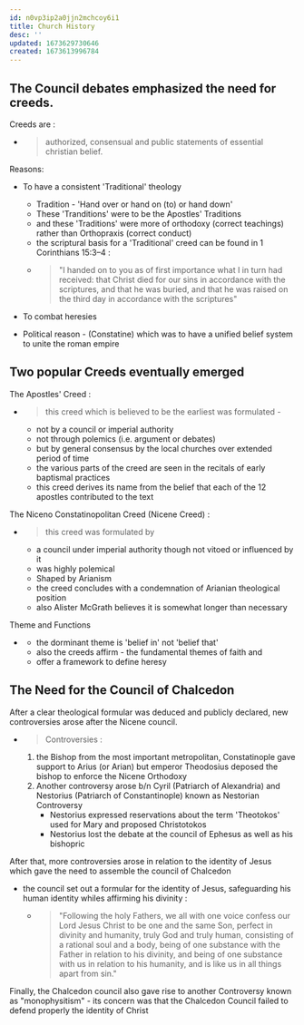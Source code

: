 ```yaml
---
id: n0vp3ip2a0jjn2mchcoy6i1
title: Church History
desc: ''
updated: 1673629730646
created: 1673613996784
---
```



## The Council debates emphasized the need for creeds. 
Creeds are :
- > authorized, consensual and public statements of essential christian belief.

Reasons:
 * To have a consistent 'Traditional' theology
    - Tradition - 'Hand over or hand on (to) or hand down'
    - These 'Tranditions' were to be the Apostles' Traditions
    - and these 'Traditions' were more of orthodoxy (correct teachings) rather than Orthopraxis (correct conduct)
    - the scriptural basis for a 'Traditional' creed can be found in 1 Corinthians 15:3–4 :
    - > "I handed on to you as of first importance what I in turn had received: that Christ died for our sins in accordance with the scriptures, and that he was buried, and that he was raised on the third day in accordance with the scriptures"
        
* To combat heresies
* Political reason - (Constatine) which was to have a unified belief system to unite the roman empire


## Two popular Creeds eventually emerged
The Apostles' Creed :
- > this creed which is believed to be the earliest was formulated -
    * not by a council or imperial authority
    * not through polemics (i.e. argument or debates)
    * but by general consensus by the local churches over extended period of time
    * the various parts of the creed are seen in the recitals of early baptismal practices
    * this creed derives its name from the belief that each of the 12 apostles contributed to the text
    
The Niceno Constatinopolitan Creed (Nicene Creed) :
- > this creed was formulated by
    * a council under imperial authority though not vitoed or influenced by it
    * was highly polemical
    * Shaped by Arianism
    * the creed concludes with a condemnation of Arianian theological position
    * also Alister McGrath believes it is somewhat longer than necessary

Theme and Functions
- >
    -  the dorminant theme is 'belief in' not 'belief that'
    -  also the creeds affirm - the fundamental themes of faith and
    - offer a framework to define heresy


## The Need for the Council of Chalcedon
 After a clear theological formular was deduced and publicly declared, new  controversies arose after the Nicene council. 
- > Controversies :
    1. the Bishop from the most important metropolitan, Constatinople gave support to Arius (or Arian) but emperor Theodosius deposed the bishop to enforce the Nicene Orthodoxy
    2. Another controversy arose b/n Cyril (Patriarch of Alexandria) and Nestorius (Patriarch of Constantinople) known as Nestorian Controversy
        - Nestorius expressed reservations about the term 'Theotokos' used for Mary and proposed Christotokos
        - Nestorius lost the debate at the council of Ephesus as well as his bishopric

After that, more controversies arose in relation to the identity of Jesus which gave the need to assemble the council of Chalcedon
-  the council set out a formular for the identity of Jesus, safeguarding his human identity whiles affirming his divinity :

    - > "Following the holy Fathers, we all with one voice confess our Lord Jesus Christ to be one and the same Son, perfect in divinity and humanity, truly God and truly human, consisting of a rational soul and a body, being of one substance with the Father in relation to his divinity, and being of one substance with us in relation to his humanity, and is like us in all things apart from sin."

Finally, the Chalcedon council also gave rise to another Controversy known as "monophysitism"  - its concern was that the Chalcedon Council failed to defend properly the identity of Christ
